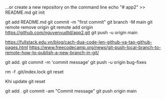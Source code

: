 …or create a new repository on the command line
echo "# app2" >> README.md
git init

git add README.md
git commit -m "first commit"
git branch -M main
git remote remove origin
git remote add origin https://github.com/nguyenvudtd/app2.git
git push -u origin main

https://fullstack.edu.vn/blog/cach-dua-code-len-github-va-tao-github-pages.html
https://www.freecodecamp.org/news/git-push-local-branch-to-remote-how-to-publish-a-new-branch-in-git/

git add.
git commit -m 'commit message'
git push -u origin bug-fixes

rm -f .git/index.lock
git reset

Khi update
git reset

git add .
git commit -am "Commit message"
git push origin main
